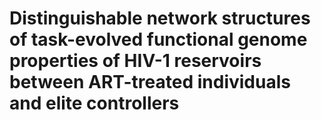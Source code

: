 # Distinguishable network structures of task-evolved functional genome properties of HIV-1 reservoirs between ART-treated individuals and elite controllers
